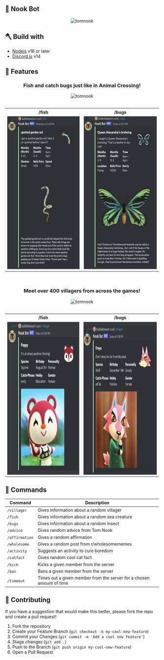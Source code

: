 ## 🍃 Nook Bot

<div align="center">
  <a>
    <img src="https://media.giphy.com/media/KFhv3T1seYSJuak8TN/giphy.gif" height="300px" width="500px" alt="tomnook">
  </a>
</div>

## 🪓 Build with
- [Nodejs](https://nodejs.org/en/) v16 or later
- [Discord.js](https://github.com/discordjs/discord.js/) v14

## 🎣 Features
<div align="center">
<h3>Fish and catch bugs just like in Animal Crossing!</h3>
 <a>
    <img src="https://media.giphy.com/media/fTnmUs24FN1ifdqciN/giphy.gif" height="300px" width="500px" alt="tomnook">
  </a>
</div>
<br>
<div align="center">
    <table>
        <tr>
            <th>/fish</th>
            <th>/bugs</th>
        </tr>
        <tr>
            <td>
                <img width="300px" height="500px" src="/public/images/fish-command.png"/>
            </td>
            <td >
                <img width="300px" height="500px" src="/public/images/bugs-command.png"/>
            </td>
        </tr>  
    </table>
</div>
<br>
<div align="center">
    <h3>Meet over 400 villagers from across the games!</h3>
        <a>
            <img src="https://media.giphy.com/media/h8ISB2nUVITEWjVgGo/giphy.gif" height="300px" width="500px" alt="tomnook">
         </a>
</div>
<br>
<div align="center">
    <table>
        <tr>
            <th>/fish</th>
            <th>/bugs</th>
        </tr>
        <tr>
            <td>
                <img width="400px" height="500px" src="/public/images/villager-command-1.png"/>
            </td>
            <td >
                <img width="400px" height="500px" src="/public/images/villager-command-2.png"/>
            </td>
        </tr>  
    </table>
</div>

## 🍎 Commands

| Command | Description |
| --- | --- |
| `/villager` | Gives information about a random villager |
| `/fish` | Gives information about a random sea creature  |
| `/bugs` | Gives information about a random insect  |
| `/advice` | Gives random advice from Tom Nook |
| `/affirmation` | Gives a random affirmation |
| `/wholesome` | Gives a random post from r/wholesomememes |
| `/activity` | Suggests an activity to cure boredom |
| `/catfact` | Gives random cool cat fact |
| `/kick` | Kicks a given member from the server |
| `/ban` | Bans a given member from the server |
| `/timeout` | Times out a given member from the server for a chosen amount of time |

## 🤝 Contributing

If you have a suggestion that would make this better, please fork the repo and create a pull request!

1. Fork the repository
2. Create your Feature Branch (`git checkout -b my-cool-new-feature`)
3. Commit your Changes (`git commit -m 'Add a cool new feature'`)
4. Stage changes (`git add .`)
5. Push to the Branch (`git push origin my-cool-new-feature`)
6. Open a Pull Request
